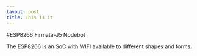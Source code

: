 ```yaml
---
layout: post
title: This is it
---
```



#ESP8266 Firmata-J5 Nodebot

The ESP8266 is an SoC with WIFI available to different shapes and forms. 
